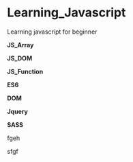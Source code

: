 # Learning_Javascript
Learning javascript for beginner

**JS_Array**

**JS_DOM**

**JS_Function**

**ES6**

**DOM**

**Jquery**

**SASS**

fgeh

sfgf

